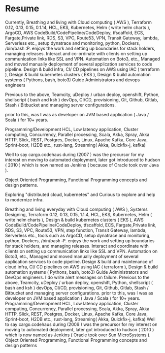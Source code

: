 # Resume

Currently, Breathing and living with Cloud computing ( AWS ), Terraform 0.12, 0.13, 0.15, 0.1.14, HCL, EKS, Kubernetes, Helm ( write helm charts ), ArgoCD, AWS CodeBuild/CodePipeline/CodeDeploy, tfscaffold, ECS, Fargate,Private link, RDS, S3, VPC, Route53, VPN, Transit Gateway, lambda, Serverless etc., setup dynatrace and monitoring, python, Dockers, /bin/bash :P. enjoys the work and setting up boundaries for stack holders, managing releases. Interact and co-ordinate with clients on setting up communication links like SSL and VPN. Automation on Boto3, etc., Managed and moved manually deployment of several application services to code pipeline. Design & build infra, CI/ CD pipelines on AWS using IAC ( terraform ), Design & build kubernetes clusters ( EKS ), Design & build automation systems ( Pythons, bash, boto3) Guide Administrators and devops engineers

Previous to the above, Teamcity, uDeploy / urban deploy, openshift, Python, shellscript ( bash and ksh ) devOps, CI/CD, provisioning, Git, Github, Gitlab, Stash / Bitbucket and managing server configurations.

prior to this, was I was as developer on JVM based application ( Java / Scala ) for 10+ years.

Programming/Development HCL, Low latency application, Cluster computing, Concurrency, Parallel processing, Scala, Akka, Spray, Akka HTTP, Slick, REST, Postgres, Docker, Linux, Apache Kafka, Core Java, Sprint-boot, H2DB etc., rust-lang, Streaming( Akka, Quickfix-j, kafka)

Well to say cargo.codehaus during (2007 ) was the precursor for my interest on moving to automated deployment, later got introduced to hudson ( 2010 ) which is now named as Jenkins ( because of Oracle took over Java ).

Object Oriented Programming, Functional Programming concepts and design patterns.

Exploring "distributed cloud, kubernetes" and Curious to explore and help to modernize infra.















Breathing and living everyday with Cloud computing ( AWS ), Systems Designing, Terraform 0.12, 0.13, 0.15, 1.1.4, HCL, EKS, Kubernetes, Helm ( write helm charts ), Design & build kubernetes clusters ( EKS ), AWS CodeBuild/CodePipeline/CodeDeploy, tfscaffold, ECS, Fargate,Private link, RDS, S3, VPC, Route53, VPN, step function, Transit Gateway, lambda, Serverless etc., tools such as ArgoCD, setup dynatrace and monitoring, python, Dockers, /bin/bash :P. enjoys the work and setting up boundaries for stack holders, and managing releases. Interact and coordinate with clients on setting up communication links like SSL and VPN. Automation on Boto3, etc., Managed and moved manually deployment of several application services to code pipeline. Design & build and maintenance of cloud infra, CI/ CD pipelines on AWS using IAC ( terraform ), Design & build automation systems ( Pythons, bash, boto3) Guide Administrators and DevOps engineers. I do write alert messages on failure. Previous to the above, Teamcity, uDeploy / urban deploy, openshift, Python, shellscript ( bash and ksh ) devOps, CI/CD, provisioning, Git, Github, Gitlab, Stash / Bitbucket and managing server configurations. prior to this, was I was as developer on JVM based application ( Java / Scala ) for 10+ years. Programming/Development HCL, Low latency application, Cluster computing, Concurrency, Parallel processing, Scala, Akka, Spray, Akka HTTP, Slick, REST, Postgres, Docker, Linux, Apache Kafka, Core Java, Sprint-boot, H2DB etc., rust-lang, Streaming( Akka, Quickfix-j, kafka) Well to say cargo.codehaus during (2006 ) was the precursor for my interest on moving to automated deployment, later got introduced to hudson ( 2010 ) which is now named as Jenkins ( Oracle took over Sun MicroSystems ). Object Oriented Programming, Functional Programming concepts and design patterns
